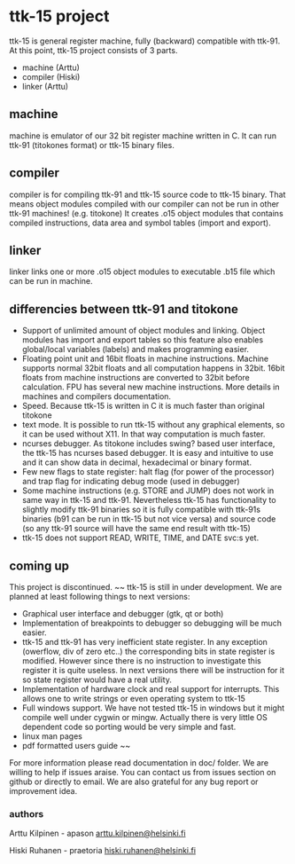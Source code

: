 # ttk-15 project 

ttk-15 is general register machine, fully (backward) compatible with ttk-91.
At this point, ttk-15 project consists of 3 parts.

 * machine  (Arttu)
 * compiler (Hiski)
 * linker   (Arttu)

## machine

machine is emulator of our 32 bit register machine written in C.
It can run ttk-91 (titokones format) or ttk-15 binary files.

## compiler

compiler is for compiling ttk-91 and ttk-15 source code to ttk-15 binary.
That means object modules compiled with our compiler can not be run in other
ttk-91 machines! (e.g. titokone) It creates .o15 object modules that contains
compiled instructions, data area and symbol tables (import and export).

## linker

linker links one or more .o15 object modules to executable .b15 file which can
be run in machine.

## differencies between ttk-91 and titokone
 * Support of unlimited amount of object modules and linking. Object modules
 has import and export tables so this feature also enables global/local variables
 (labels) and makes programming easier.
 * Floating point unit and 16bit floats in machine instructions.
 Machine supports normal 32bit floats and all computation happens in 32bit.
 16bit floats from machine instructions are converted to 32bit before calculation.
 FPU has several new machine instructions. More details in machines and compilers documentation.
 * Speed. Because ttk-15 is written in C it is much faster than original titokone
 * text mode. It is possible to run ttk-15 without any graphical elements, so it
 can be used without X11. In that way computation is much faster.
 * ncurses debugger. As titokone includes swing? based user interface, the ttk-15
 has ncurses based debugger. It is easy and intuitive to use and it can show data
 in decimal, hexadecimal or binary format.
 * Few new flags to state register: halt flag (for power of the processor)
 and trap flag for indicating debug mode (used in debugger)
 * Some machine instructions (e.g. STORE and JUMP) does not work in same way in ttk-15
 and ttk-91. Nevertheless ttk-15 has functionality to slightly modify ttk-91 binaries
 so it is fully compatible with ttk-91s binaries (b91 can be run in ttk-15 but not
 vice versa) and source code (so any ttk-91 source will have the same end result with ttk-15)
 * ttk-15 does not support READ, WRITE, TIME, and DATE svc:s yet. 


## coming up
This project is discontinued.
~~ ttk-15 is still in under development. We are planned at least following things to next versions:
 * Graphical user interface and debugger (gtk, qt or both)
 * Implementation of breakpoints to debugger so debugging will be much easier.
 * ttk-15 and ttk-91 has very inefficient state register. In any exception
 (owerflow, div of zero etc..) the corresponding bits in state register is modified.
 However since there is no instruction to investigate this register it is quite useless.
 In next versions there will be instruction for it so state register would have a real utility.
 * Implementation of hardware clock and real support for interrupts. This allows one to
 write strings or even operating system to ttk-15
 * Full windows support. We have not tested ttk-15 in windows but it might compile well
 under cygwin or mingw. Actually there is very little OS dependent code so porting would
 be very simple and fast.
 * linux man pages
 * pdf formatted users guide ~~



For more information please read documentation in doc/ folder. We are willing to
help if issues araise. You can contact us from issues section on github or
directly to email. We are also grateful for any bug report or improvement idea.

### authors

Arttu Kilpinen - apason
arttu.kilpinen@helsinki.fi

Hiski Ruhanen  - praetoria
hiski.ruhanen@helsinki.fi
